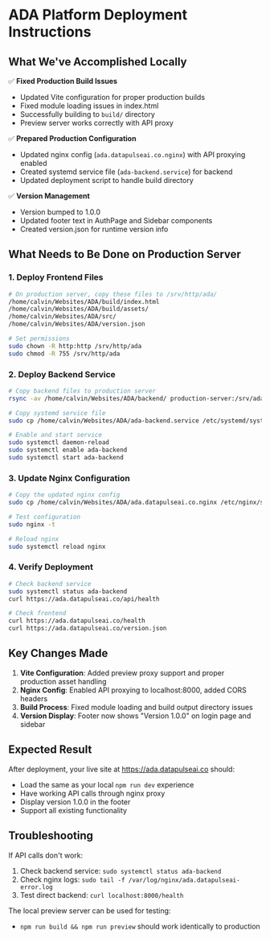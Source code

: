 # ADA Platform Deployment Instructions

## What We've Accomplished Locally

✅ **Fixed Production Build Issues**
- Updated Vite configuration for proper production builds
- Fixed module loading issues in index.html
- Successfully building to `build/` directory
- Preview server works correctly with API proxy

✅ **Prepared Production Configuration**
- Updated nginx config (`ada.datapulseai.co.nginx`) with API proxying enabled
- Created systemd service file (`ada-backend.service`) for backend
- Updated deployment script to handle build directory

✅ **Version Management**
- Version bumped to 1.0.0
- Updated footer text in AuthPage and Sidebar components
- Created version.json for runtime version info

## What Needs to Be Done on Production Server

### 1. Deploy Frontend Files
```bash
# On production server, copy these files to /srv/http/ada/
/home/calvin/Websites/ADA/build/index.html
/home/calvin/Websites/ADA/build/assets/
/home/calvin/Websites/ADA/src/
/home/calvin/Websites/ADA/version.json

# Set permissions
sudo chown -R http:http /srv/http/ada
sudo chmod -R 755 /srv/http/ada
```

### 2. Deploy Backend Service
```bash
# Copy backend files to production server
rsync -av /home/calvin/Websites/ADA/backend/ production-server:/srv/ada-backend/

# Copy systemd service file
sudo cp /home/calvin/Websites/ADA/ada-backend.service /etc/systemd/system/

# Enable and start service
sudo systemctl daemon-reload
sudo systemctl enable ada-backend
sudo systemctl start ada-backend
```

### 3. Update Nginx Configuration
```bash
# Copy the updated nginx config
sudo cp /home/calvin/Websites/ADA/ada.datapulseai.co.nginx /etc/nginx/sites-available/ada.datapulseai.co

# Test configuration
sudo nginx -t

# Reload nginx
sudo systemctl reload nginx
```

### 4. Verify Deployment
```bash
# Check backend service
sudo systemctl status ada-backend
curl https://ada.datapulseai.co/api/health

# Check frontend
curl https://ada.datapulseai.co/health
curl https://ada.datapulseai.co/version.json
```

## Key Changes Made

1. **Vite Configuration**: Added preview proxy support and proper production asset handling
2. **Nginx Config**: Enabled API proxying to localhost:8000, added CORS headers
3. **Build Process**: Fixed module loading and build output directory issues
4. **Version Display**: Footer now shows "Version 1.0.0" on login page and sidebar

## Expected Result

After deployment, your live site at https://ada.datapulseai.co should:
- Load the same as your local `npm run dev` experience
- Have working API calls through nginx proxy
- Display version 1.0.0 in the footer
- Support all existing functionality

## Troubleshooting

If API calls don't work:
1. Check backend service: `sudo systemctl status ada-backend`
2. Check nginx logs: `sudo tail -f /var/log/nginx/ada.datapulseai-error.log`
3. Test direct backend: `curl localhost:8000/health`

The local preview server can be used for testing:
- `npm run build && npm run preview` should work identically to production
